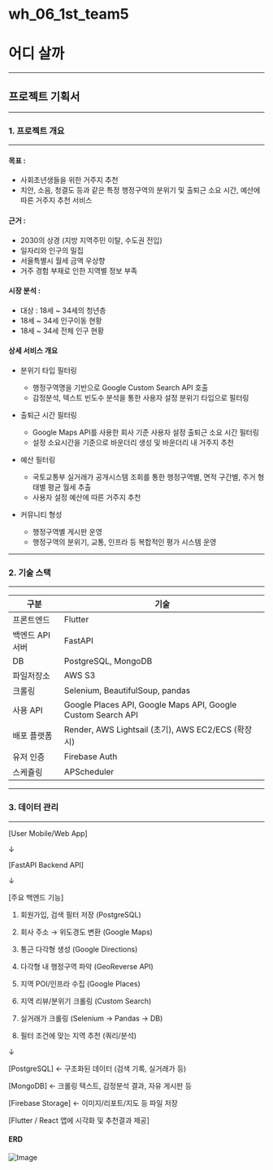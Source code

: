 # wh_06_1st_team5

# 어디 살까
---
## 프로젝트 기획서
---
### 1. 프로젝트 개요
---
#### 목표 : 
- 사회초년생들을 위한 거주지 추천
- 치안, 소음, 청결도 등과 같은 특정 행정구역의 분위기 및 
  출퇴근 소요 시간, 예산에 따른 거주지 추천 서비스

#### 근거 : 
- 2030의 상경 (지방 지역주민 이탈, 수도권 전입)
- 일자리와 인구의 밀집
- 서울특별시 월세 금액 우상향
- 거주 경험 부재로 인한 지역별 정보 부족

#### 시장 분석 :
- 대상 : 18세 ~ 34세의 청년층
 - 18세 ~ 34세 인구이동 현황
 - 18세 ~ 34세 전체 인구 현황

#### 상세 서비스 개요
- 분위기 타입 필터링
    - 행정구역명을 기반으로 Google Custom Search API 호출
    - 감정분석, 텍스트 빈도수 분석을 통한 사용자 설정 분위기 타입으로 필터링

- 출퇴근 시간 필터링
    - Google Maps API를 사용한 회사 기준 사용자 설정 출퇴근 소요 시간 필터링
    - 설정 소요시간을 기준으로 바운더리 생성 및 바운더리 내 거주지 추천

- 예산 필터링
    - 국토교통부 실거래가 공개시스템 조회를 통한 행정구역별, 면적 구간별, 주거 형태별 평균 월세 추출
    - 사용자 설정 예산에 따른 거주지 추천

- 커뮤니티 형성
    - 행정구역별 게시판 운영
    - 행정구역의 분위기, 교통, 인프라 등 복합적인 평가 시스템 운영
---
### 2. 기술 스택
---
|구분|기술|
|------|---|
|프론트엔드|Flutter|
|백엔드 API 서버|FastAPI|
|DB|PostgreSQL, MongoDB|
|파일저장소|AWS S3|
|크롤링|Selenium, BeautifulSoup, pandas|
|사용 API|Google Places API, Google Maps API, Google Custom Search API|
|배포 플랫폼|Render, AWS Lightsail (초기), AWS EC2/ECS (확장 시)|
|유저 인증|Firebase Auth|
|스케쥴링|APScheduler|
---
### 3. 데이터 관리
---
[User Mobile/Web App]

↓

[FastAPI Backend API]

↓

[주요 백엔드 기능]

1. 회원가입, 검색 필터 저장 (PostgreSQL)

2. 회사 주소 → 위도경도 변환 (Google Maps)

3. 통근 다각형 생성 (Google Directions)

4. 다각형 내 행정구역 파악 (GeoReverse API)

5. 지역 POI/인프라 수집 (Google Places)

6. 지역 리뷰/분위기 크롤링 (Custom Search)

7. 실거래가 크롤링 (Selenium → Pandas → DB)

8. 필터 조건에 맞는 지역 추천 (쿼리/분석)

↓

[PostgreSQL] ← 구조화된 데이터 (검색 기록, 실거래가 등)

[MongoDB]   ← 크롤링 텍스트, 감정분석 결과, 자유 게시판 등

[Firebase Storage] ← 이미지/리포트/지도 등 파일 저장

[Flutter / React 앱에 시각화 및 추천결과 제공]

#### ERD
![Image](https://github.com/user-attachments/assets/cb7b1ff6-1663-478e-b1e4-57ef97d779c4)



